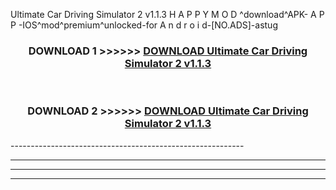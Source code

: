  Ultimate Car Driving Simulator 2 v1.1.3  H A P P Y M O D ^download^APK- A P P -IOS^mod^premium^unlocked-for A n d r o i d-[NO.ADS]-astug



<div align="center">

<h3>DOWNLOAD 1 >>>>>> <a href="https://en-mod.web.app/?en= Ultimate Car Driving Simulator 2 v1.1.3 ">DOWNLOAD Ultimate Car Driving Simulator 2 v1.1.3  </a></h3><br>

<h3>DOWNLOAD 2 >>>>>> <a href="https://en-mod.web.app/?en= Ultimate Car Driving Simulator 2 v1.1.3 ">DOWNLOAD Ultimate Car Driving Simulator 2 v1.1.3  </a></h3>

</div>
----------------------------------------------------------

----------------------------------------------------------

----------------------------------------------------------

----------------------------------------------------------



